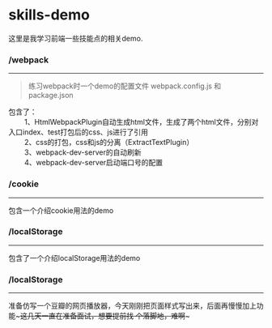 # skills-demo
这里是我学习前端一些技能点的相关demo.

### /webpack
----------
>练习webpack时一个demo的配置文件 webpack.config.js 和 package.json

包含了：
		<br/>&nbsp;&nbsp;&nbsp;&nbsp;&nbsp;&nbsp;&nbsp;&nbsp;1、HtmlWebpackPlugin自动生成html文件，生成了两个html文件，分别对入口index、test打包后的css、js进行了引用
		<br/>&nbsp;&nbsp;&nbsp;&nbsp;&nbsp;&nbsp;&nbsp;&nbsp;2、css的打包，css和js的分离（ExtractTextPlugin）
		<br/>&nbsp;&nbsp;&nbsp;&nbsp;&nbsp;&nbsp;&nbsp;&nbsp;3、webpack-dev-server的自动刷新
		</br>&nbsp;&nbsp;&nbsp;&nbsp;&nbsp;&nbsp;&nbsp;&nbsp;4、webpack-dev-server启动端口号的配置
		
### /cookie
--------
包含一个介绍cookie用法的demo

### /localStorage
------------
包含了一个介绍localStorage用法的demo

### /localStorage
------------
准备仿写一个豆瓣的网页播放器，今天刚刚把页面样式写出来，后面再慢慢加上功能~~~这几天一直在准备面试，想要提前找
个落脚地，难啊~~~